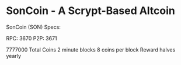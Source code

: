 SonCoin - A Scrypt-Based Altcoin
=========

SonCoin (SON) Specs:

RPC: 3670
P2P: 3671

7777000 Total Coins
2 minute blocks
8 coins per block
Reward halves yearly




